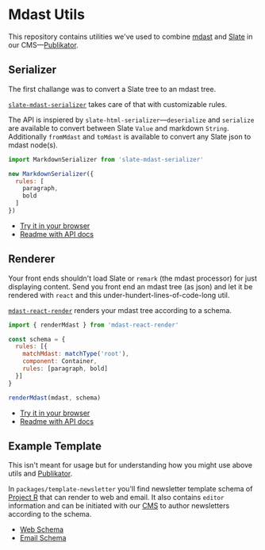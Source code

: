 # Mdast Utils

This repository contains utilities we've used to combine [mdast](https://github.com/syntax-tree/mdast) and [Slate](https://github.com/ianstormtaylor/slate) in our CMS—[Publikator](https://github.com/orbiting/publikator-frontend).

## Serializer

The first challange was to convert a Slate tree to an mdast tree.

[`slate-mdast-serializer`](./packages/slate-mdast-serializer) takes care of that with customizable rules.

The API is inspiered by `slate-html-serializer`—`deserialize` and `serialize` are available to convert between Slate `Value` and markdown `String`. Additionally `fromMdast` and `toMdast` is available to convert any Slate json to mdast node(s).

```js
import MarkdownSerializer from 'slate-mdast-serializer'

new MarkdownSerializer({
  rules: [
    paragraph,
    bold
  ]
})
```

- [Try it in your browser](https://runkit.com/tpreusse/slate-mdast-serializer)
- [Readme with API docs](./packages/slate-mdast-serializer) 

## Renderer

Your front ends shouldn't load Slate or `remark` (the mdast processor) for just displaying content. Send you front end an mdast tree (as json) and let it be rendered with `react` and this under-hundert-lines-of-code-long util.

[`mdast-react-render`](./packages/mdast-react-render) renders your mdast tree according to a schema.

```js
import { renderMdast } from 'mdast-react-render'

const schema = {
  rules: [{
    matchMdast: matchType('root'),
    component: Container,
    rules: [paragraph, bold]
  }]
}

renderMdast(mdast, schema)
```

- [Try it in your browser](https://runkit.com/tpreusse/mdast-react-render)
- [Readme with API docs](./packages/mdast-react-render) 

## Example Template

This isn't meant for usage but for understanding how you might use above utils and [Publikator](https://github.com/orbiting/publikator-frontend).

In `packages/template-newsletter` you'll find newsletter template schema of [Project R](https://project-r.construction/) that can render to web and email. It also contains `editor` information and can be initiated with our [CMS](https://github.com/orbiting/publikator-frontend) to author newsletters according to the schema.

- [Web Schema](./packages/template-newsletter/src/web/index.js) 
- [Email Schema](./packages/template-newsletter/src/email/index.js) 
